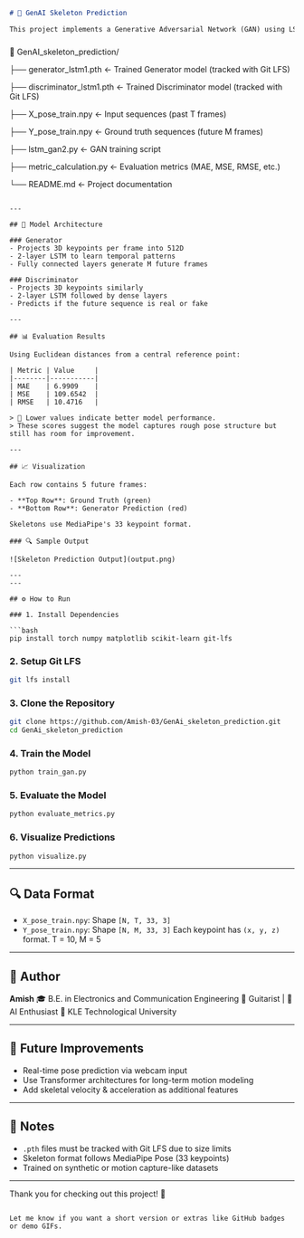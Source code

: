 
```markdown
# 🦴 GenAI Skeleton Prediction

This project implements a Generative Adversarial Network (GAN) using LSTM layers to predict future human poses based on past motion sequences. The model works with 3D skeletal keypoints and aims to generate realistic future body movements.


```
### 


📁 GenAI\_skeleton\_prediction/

├── generator\_lstm1.pth          ← Trained Generator model (tracked with Git LFS)

├── discriminator\_lstm1.pth      ← Trained Discriminator model (tracked with Git LFS)

├── X\_pose\_train.npy             ← Input sequences (past T frames)

├── Y\_pose\_train.npy             ← Ground truth sequences (future M frames)

├── lstm\_gan2.py                 ← GAN training script


├── metric\_calculation.py          ← Evaluation metrics (MAE, MSE, RMSE, etc.)

└── README.md                    ← Project documentation


````

---

## 🧠 Model Architecture

### Generator
- Projects 3D keypoints per frame into 512D
- 2-layer LSTM to learn temporal patterns
- Fully connected layers generate M future frames

### Discriminator
- Projects 3D keypoints similarly
- 2-layer LSTM followed by dense layers
- Predicts if the future sequence is real or fake

---

## 📊 Evaluation Results

Using Euclidean distances from a central reference point:

| Metric | Value     |
|--------|-----------|
| MAE    | 6.9909    |
| MSE    | 109.6542  |
| RMSE   | 10.4716   |

> 📌 Lower values indicate better model performance.  
> These scores suggest the model captures rough pose structure but still has room for improvement.

---

## 📈 Visualization

Each row contains 5 future frames:

- **Top Row**: Ground Truth (green)
- **Bottom Row**: Generator Prediction (red)

Skeletons use MediaPipe's 33 keypoint format.

### 🔍 Sample Output

![Skeleton Prediction Output](output.png)

---
---

## ⚙️ How to Run

### 1. Install Dependencies

```bash
pip install torch numpy matplotlib scikit-learn git-lfs
````

### 2. Setup Git LFS

```bash
git lfs install
```

### 3. Clone the Repository

```bash
git clone https://github.com/Amish-03/GenAi_skeleton_prediction.git
cd GenAi_skeleton_prediction
```

### 4. Train the Model

```bash
python train_gan.py
```

### 5. Evaluate the Model

```bash
python evaluate_metrics.py
```

### 6. Visualize Predictions

```bash
python visualize.py
```

---

## 🔍 Data Format

* `X_pose_train.npy`: Shape `[N, T, 33, 3]`
* `Y_pose_train.npy`: Shape `[N, M, 33, 3]`
  Each keypoint has `(x, y, z)` format. T = 10, M = 5

---

## 🙋 Author

**Amish**
🎓 B.E. in Electronics and Communication Engineering
🎸 Guitarist | 🧠 AI Enthusiast
📍 KLE Technological University

---

## 🚀 Future Improvements

* Real-time pose prediction via webcam input
* Use Transformer architectures for long-term motion modeling
* Add skeletal velocity & acceleration as additional features

---

## 🧾 Notes

* `.pth` files must be tracked with Git LFS due to size limits
* Skeleton format follows MediaPipe Pose (33 keypoints)
* Trained on synthetic or motion capture-like datasets

---

Thank you for checking out this project! 🌟

```

Let me know if you want a short version or extras like GitHub badges or demo GIFs.
```
